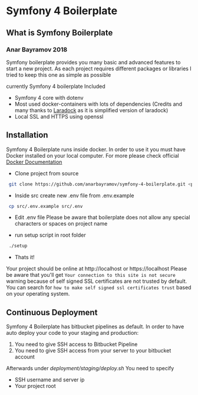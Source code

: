 # Symfony 4 Boilerplate

## What is Symfony Boilerplate

### Anar Bayramov 2018

Symfony boilerplate provides you many basic and advanced features to start a new project.
As each project requires different packages or libraries I tried to keep this one as simple as possible

currently Symfony 4 boilerplate Included

* Symfony 4 core with dotenv
* Most used docker-containers with lots of dependencies (Credits and many thanks to [Laradock](https://github.com/laradock/laradock) as it is simplified version of laradock)
* Local SSL and HTTPS using openssl



## Installation

Symfony 4 Boilerplate runs inside docker. In order to use it you must have Docker installed on your local computer. For more please check official [Docker Documentation](https://docs.docker.com/install)



* Clone project from source

```bash
 git clone https://github.com/anarbayramov/symfony-4-boilerplate.git <project-name>
```
* Inside src create new .env file from .env.example
```bash
 cp src/.env.example src/.env
```

* Edit .env file Please be aware that boilerplate does not allow any special characters or spaces on project name

* run setup script in root folder

```bash
 ./setup
```
* Thats it!

Your project should be online at http://localhost or https://localhost
Please be aware that you'll get `Your connection to this site is not secure` warning because of self signed SSL certificates are not trusted by default. You can search for `how to make self signed ssl certificates trust` based on your operating system.



## Continuous Deployment

Symfony 4 Boilerplate has bitbucket pipelines as default. In order to have auto deploy your code to your staging and production:
1) You need to give SSH access to Bitbucket Pipeline
2) You need to give SSH access from your server to your bitbucket account

Afterwards under *deployment/staging/deploy.sh* You need to specify
* SSH username and server ip
* Your project root
